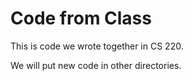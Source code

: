 Code from Class
===============

This is code we wrote together in CS 220.

We will put new code in other directories.
